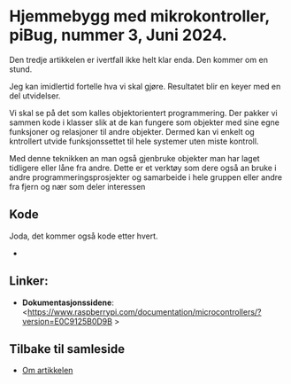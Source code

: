 
# Hjemmebygg med mikrokontroller, piBug, nummer 3, Juni 2024.

Den tredje artikkelen er ivertfall ikke helt klar enda. Den kommer om en stund.

Jeg kan imidlertid fortelle hva vi skal gjøre. Resultatet blir en keyer med en del utvidelser.

Vi skal se på det som kalles objektorientert programmering. Der pakker vi sammen kode i klasser slik at de kan fungere som objekter med sine egne funksjoner og relasjoner til andre objekter. Dermed kan vi enkelt og kntrollert utvide funksjonssettet til hele systemer uten miste kontroll.

Med denne teknikken an man også gjenbruke objekter man har laget tidligere eller låne fra andre. Dette er et verktøy som dere også an bruke i andre programmeringsprosjekter og samarbeide i hele gruppen eller andre fra fjern og nær som deler interessen

## Kode
Joda, det kommer også kode etter hvert.

* 

## Linker:
- **Dokumentasjonssidene**: <https://www.raspberrypi.com/documentation/microcontrollers/?version=E0C9125B0D9B >

## Tilbake til samleside
* <a href="https://github.com/LA9IHA/piBug/blob/main/bullen/">Om artikkelen</a>

